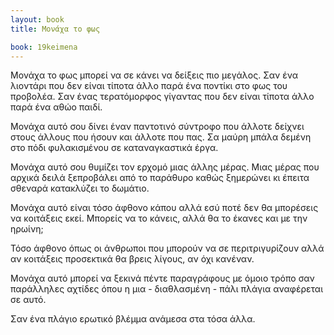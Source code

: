 ```yaml
---
layout: book
title: Μονάχα το φως

book: 19keimena
---
```

Μονάχα το φως μπορεί να σε κάνει να δείξεις πιο μεγάλος. Σαν ένα λιοντάρι που δεν είναι τίποτα άλλο παρά ένα ποντίκι στο φως του προβολέα. Σαν ένας τερατόμορφος γίγαντας που δεν είναι τίποτα άλλο παρά ένα αθώο παιδί.

Μονάχα αυτό σου δίνει έναν παντοτινό σύντροφο που άλλοτε δείχνει στους άλλους που ήσουν και άλλοτε που πας. Σα μαύρη μπάλα δεμένη στο πόδι φυλακισμένου σε καταναγκαστικά έργα.

Μονάχα αυτό σου θυμίζει τον ερχομό μιας άλλης μέρας. Μιας μέρας που αρχικά δειλά ξεπροβάλει από το παράθυρο καθώς ξημερώνει κι έπειτα σθεναρά κατακλύζει το δωμάτιο.

Μονάχα αυτό είναι τόσο άφθονο κάπου αλλά εσύ ποτέ δεν θα μπορέσεις να κοιτάξεις εκεί. Μπορείς να το κάνεις, αλλά θα το έκανες και με την ηρωίνη;

Τόσο άφθονο όπως οι άνθρωποι που μπορούν να σε περιτριγυρίζουν αλλά αν κοιτάξεις προσεκτικά θα βρεις λίγους, αν όχι κανέναν.

Μονάχα αυτό μπορεί να ξεκινά πέντε παραγράφους με όμοιο τρόπο σαν παράλληλες αχτίδες όπου η μια - διαθλασμένη - πάλι πλάγια αναφέρεται σε αυτό.

Σαν ένα πλάγιο ερωτικό βλέμμα ανάμεσα στα τόσα άλλα.
